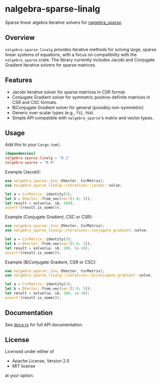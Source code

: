 # nalgebra-sparse-linalg

Sparse linear algebra iterative solvers for [nalgebra_sparse](https://crates.io/crates/nalgebra-sparse).

## Overview

`nalgebra-sparse-linalg` provides iterative methods for solving large, sparse linear systems of equations, with a focus on compatibility with the `nalgebra_sparse` crate. The library currently includes Jacobi and Conjugate Gradient iterative solvers for sparse matrices.

## Features

- Jacobi iterative solver for sparse matrices in CSR format.
- Conjugate Gradient solver for symmetric positive-definite matrices in CSR and CSC formats.
- BiConjugate Gradient solver for general (possibly non-symmetric)
- Generic over scalar types (e.g., `f32`, `f64`).
- Simple API compatible with `nalgebra_sparse`'s matrix and vector types.

## Usage

Add this to your `Cargo.toml`:

```toml
[dependencies]
nalgebra-sparse-linalg = "0.1"
nalgebra-sparse = "0.9"
```

Example (Jacobi):

```rust
use nalgebra_sparse::{na::DVector, CsrMatrix};
use nalgebra_sparse_linalg::iteratives::jacobi::solve;

let a = CsrMatrix::identity(3);
let b = DVector::from_vec(vec![1.0; 3]);
let result = solve(&a, &b, 100);
assert!(result.is_some());
```

Example (Conjugate Gradient, CSC or CSR):

```rust
use nalgebra_sparse::{na::DVector, CsrMatrix};
use nalgebra_sparse_linalg::iteratives::conjugate_gradient::solve;

let a = CsrMatrix::identity(3);
let b = DVector::from_vec(vec![2.0; 3]);
let result = solve(&a, &b, 100, 1e-10);
assert!(result.is_some());
```

Example (BiConjugate Gradient, CSR or CSC):

```rust
use nalgebra_sparse::{na::DVector, CsrMatrix};
use nalgebra_sparse_linalg::iteratives::biconjugate_gradient::solve;

let a = CsrMatrix::identity(3);
let b = DVector::from_vec(vec![2.0; 3]);
let result = solve(&a, &b, 100, 1e-10);
assert!(result.is_some());
```

## Documentation

See [docs.rs](https://docs.rs/nalgebra-sparse-linalg) for full API documentation.

## License

Licensed under either of

- Apache License, Version 2.0
- MIT license

at your option.
